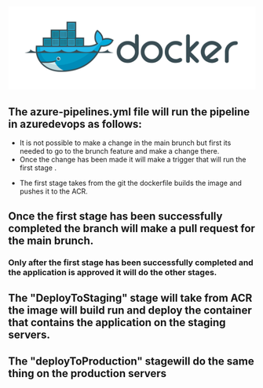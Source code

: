 ![](docs/docker-cover.png)
## The azure-pipelines.yml file will run the pipeline in azuredevops as follows:

- It  is not possible to make a change in the main brunch but first its needed to go to  the brunch  feature  and make a change there. 
- Once the change has been made it will make a trigger that will run the first stage . 
* The first stage takes from the git  the dockerfile builds  the image and pushes it to the ACR. 
## Once the first stage has been successfully completed the branch will make a pull request for the main brunch. 
### Only after the first stage has been successfully completed and the application is  approved it  will do  the other stages. 
## The "DeployToStaging" stage will take from  ACR the image will build run and deploy the container that contains the application on the staging servers. 
## The "deployToProduction" stagewill do the same thing on the production servers

